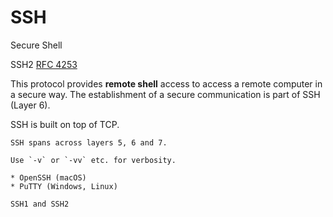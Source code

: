 # SSH

Secure Shell

SSH2 [RFC 4253](https://www.rfc-editor.org/rfc/rfc4253.html)

This protocol provides **remote shell** access to access a remote computer in a secure way. The establishment of a secure communication is part of SSH (Layer 6).

SSH is built on top of TCP.

~~~admonish hint title="SSH across multiple OSI layers"
SSH spans across layers 5, 6 and 7.
~~~

~~~admonish tip
Use `-v` or `-vv` etc. for verbosity.
~~~

~~~admonish info title="SSH implementations"
* OpenSSH (macOS)
* PuTTY (Windows, Linux)
~~~

~~~admonish info title="SSH versions"
SSH1 and SSH2
~~~
